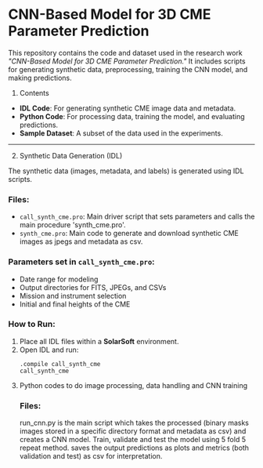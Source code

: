 # CNN-Based Model for 3D CME Parameter Prediction

This repository contains the code and dataset used in the research work *"CNN-Based Model for 3D CME Parameter Prediction."* 
It includes scripts for generating synthetic data, preprocessing, training the CNN model, and making predictions.

1. Contents

- **IDL Code**: For generating synthetic CME image data and metadata.
- **Python Code**: For processing data, training the model, and evaluating predictions.
- **Sample Dataset**: A subset of the data used in the experiments.

-------------------------------------------------------------------

2. Synthetic Data Generation (IDL)

The synthetic data (images, metadata, and labels) is generated using IDL scripts.

### Files:
- `call_synth_cme.pro`: Main driver script that sets parameters and calls the main procedure 'synth_cme.pro'.
- `synth_cme.pro`: Main code to generate and download synthetic CME images as jpegs and metadata as csv.

### Parameters set in `call_synth_cme.pro`:
- Date range for modeling
- Output directories for FITS, JPEGs, and CSVs
- Mission and instrument selection
- Initial and final heights of the CME

### How to Run:
1. Place all IDL files within a **SolarSoft** environment.
2. Open IDL and run:
   ```idl
   .compile call_synth_cme
   call_synth_cme

3. Python codes to do image processing, data handling and CNN training
   ### Files:
   run_cnn.py is the main script which takes the processed (binary masks images stored in a specific directory format and metadata as csv)
   and creates a CNN model. Train, validate and test the model using 5 fold 5 repeat method.
   saves the output predictions as plots and metrics (both validation and test) as csv for interpretation.
   
